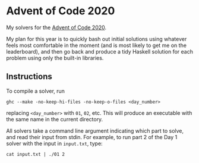 # Advent of Code 2020

My solvers for the [Advent of Code 2020](https://adventofcode.com/2020).

My plan for this year is to quickly bash out initial solutions using whatever
feels most comfortable in the moment (and is most likely to get me on the
leaderboard), and then go back and produce a tidy Haskell solution for each
problem using only the built-in libraries.

## Instructions

To compile a solver, run
```
ghc --make -no-keep-hi-files -no-keep-o-files <day_number>
```
replacing `<day_number>` with `01`, `02`, etc. This will produce an executable
with the same name in the current directory.

All solvers take a command line argument indicating which part to solve, and
read their input from stdin. For example, to run part 2 of the Day 1 solver with
the input in `input.txt`, type:
```
cat input.txt | ./01 2
```

